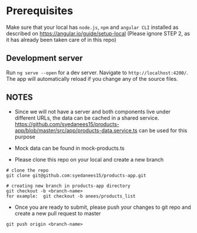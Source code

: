 # Prerequisites

Make sure that your local has `node.js`, `npm` and `angular CLI` installed as described on https://angular.io/guide/setup-local (Please ignore STEP 2, as it has already been taken care of in this repo)


## Development server

Run `ng serve --open` for a dev server. Navigate to `http://localhost:4200/`. The app will automatically reload if you change any of the source files.



## NOTES

- Since we will not have a server and both components live under different URLs, the data can be cached in a shared service.
https://github.com/syedanees15/products-app/blob/master/src/app/products-data.service.ts can be used for this purpose

- Mock data can be found in mock-products.ts


- Please clone this repo on your local and create a new branch
```
# clone the repo
git clone git@github.com:syedanees15/products-app.git

# creating new branch in products-app directory
git checkout -b <branch-name>
for example:  git checkout -b anees/products_list
```

- Once you are ready to submit, please push your changes to git repo and create a new pull request to master

```
git push origin <branch-name>
```
